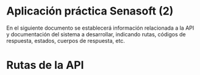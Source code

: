 # Aplicación práctica Senasoft (2)

En el siguiente documento se establecerá información relacionada a la API  y documentación del sistema a desarrollar, indicando rutas, códigos de respuesta, estados, cuerpos de respuesta, etc.

# Rutas de la API

